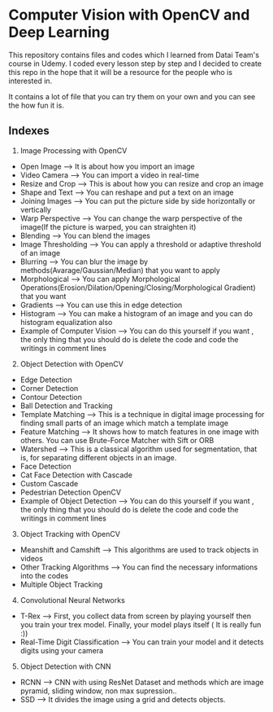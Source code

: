 # Computer Vision with OpenCV and Deep Learning
This repository contains files and codes which I learned from Datai Team's course in Udemy. I coded every lesson step by step and I decided to create this repo in the hope that it will be a resource for the people who is interested in. 

It contains a lot of file that you can try them on your own  and you can see the how fun it is.

## Indexes

1. Image Processing with OpenCV

  + Open Image --> It is about how you import an image
  + Video Camera --> You can import a video in real-time
  + Resize and Crop --> This is about how you can resize and crop  an image 
  + Shape and Text --> You can reshape and put a text on an image
  + Joining Images --> You can put the picture side by side horizontally or vertically
  + Warp Perspective --> You can change the warp perspective of the image(If the picture is warped, you can straighten it)
  + Blending --> You can blend the images
  + Image Thresholding --> You can apply a threshold or adaptive threshold of an image
  + Blurring --> You can blur the image by methods(Avarage/Gaussian/Median) that you want to apply
  + Morphological --> You can apply Morphological Operations(Erosion/Dilation/Opening/Closing/Morphological Gradient) that you want
  + Gradients --> You can use this in edge detection
  + Histogram --> You can make a histogram of an image and  you can do histogram equalization also
  + Example of Computer Vision --> You can do this yourself if you want , the only thing that you should do is delete the code and code the writings in comment lines
  
2. Object Detection with OpenCV 
  + Edge Detection
  + Corner Detection
  + Contour Detection
  + Ball Detection and Tracking
  + Template Matching --> This is a technique in digital image processing for finding small parts of an image which match a template image
  + Feature Matching --> It shows how to match features in one image with others. You can use Brute-Force Matcher with Sift or ORB 
  + Watershed --> This  is a classical algorithm used for segmentation, that is, for separating different objects in an image.
  + Face Detection
  + Cat Face Detection with Cascade
  + Custom Cascade
  + Pedestrian Detection OpenCV  
  + Example of Object Detection --> You can do this yourself if you want , the only thing that you should do is delete the code and code the writings in comment lines
  
3. Object Tracking with OpenCV
  + Meanshift and Camshift --> This  algorithms are used to track objects in videos
  + Other Tracking Algorithms --> You can find the necessary informations into the codes
  + Multiple Object Tracking 
  
4. Convolutional Neural Networks
  + T-Rex --> First, you collect data from screen by playing yourself then you train your trex model. Finally, your model plays itself ( It is really fun :))
  + Real-Time Digit Classification --> You can train your model and it detects digits using your camera
  
5. Object Detection with CNN
  + RCNN --> CNN with using ResNet Dataset and methods which are image pyramid, sliding window, non max supression..
  + SSD --> It divides the image using a grid and detects objects.
 
  
  
  
  
  
  
  
  
  
  
  
  
  
  
  
  
  
  
  
  
  
  
  
  
  
  
  
  
  
  
  
  
  
  
  
  
  
  
  
  
  
  
  
  
  
  
  
  
  
  
  
  
  
